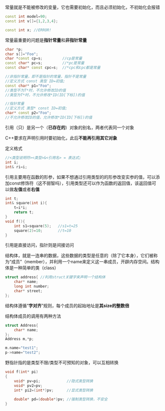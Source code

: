 常量就是不能被修改的变量，它也需要初始化，而且必须初始化，不初始化会报错
```C++
const int model=90;
const int v[]={1,2,3,4};

const int x; //ERROR!
```

常量最重要的问题是**指针常量**和**非指针常量**
```C++
char *p;
char s[]="Foo";
char *const cp=s;         //cp是常量
const char* pc=s;         //*pc是常量
const char* const cpc=s;  //*cpc和cpc都是常量

//非指针常量，即不是指针的常量，指针不是常量
//定义方式 const 类型 ID=初值;
const char* p1="Foo";
//类型不为T*时，不允许修改ID的值
//类型为T*时，不允许修改*ID(ID[下标])的值

//指针常量
//定义方式 类型* const ID=初值;
char* const p2="Foo";
//不允许修改ID的值，允许修改*ID(ID[下标])的值
```

引用（只）是另一个（**已存在的**）对象的别名，两者代表同一个对象

C++要求在声明引用时要初始化，此后**不能再引用其它对象**

定义格式
```C++
//<类型说明符><类型>&<引用名> = 表达式;
int i;
int& ri=i;
```

引用主要用在函数的形参，如果不想通过引用类型的的形参改变实参的值，可以添加const修饰符（这不弱智吗），引用类型还可以作为函数的返回值，该返回值可以做**左值**或者**右值**
```C++
int t;
int& square(int i){
	t=i*i;
	return t;
}
void f(){
	int s1=square(5);   //s1=t=25
	square(2)=10;       //t=10
}
```

引用是直接访问，指针则是间接访问

结构体，就是一连串的数据，这些数据的类型是任意的（除了它本身），它们被称为“成员”（member），并利用一个name来定义这一串成员，开辟内存空间。结构体是一种简单的类（class）
```C++
struct address{ //利用struct关键字来声明一个结构体
	char* name;
	long int number;
	char* street;
};
```

结构体遵循“**字对齐**”规则，每个成员的起始地址是**其size的整数倍**

结构体成员的调用有两种方法
```C++
struct Address{
	char* name;
};
Address m,*p;

m.name="test1";
p->name="test2";
```

野指针指的是类型不限/类型不可预知的对象，可以互相转换

```C++
void f(int* pi)
{
	void* pv=pi;            //隐式类型转换
	void* pv2=pv;
	int* pi2=(int*)pv;      //显式类型转换
	
	double* pd=(double*)pv; //强制类型转换，不安全
}
```
